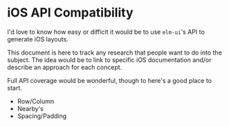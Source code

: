# iOS API Compatibility

I'd love to know how easy or difficlt it would be to use `elm-ui`'s API to generate iOS layouts.

This document is here to track any research that people want to do into the subject. The idea would be to link to specific iOS documentation and/or describe an approach for each concept.


Full API coverage would be wonderful, though to here's a good place to start.

- Row/Column
- Nearby's
- Spacing/Padding